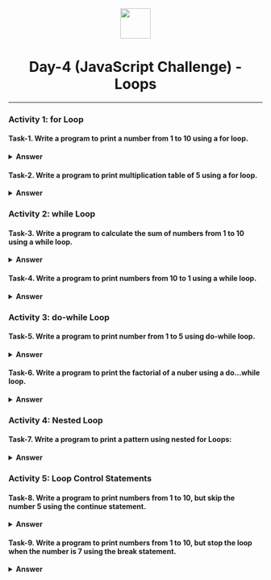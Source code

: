 <div align="center">
  <img height="60" src="https://img.icons8.com/color/344/javascript.png">
  <h1>Day-4 (JavaScript Challenge) - Loops</h1>
</div>

---

### Activity 1: for Loop

#### Task-1. Write a program to print a number from 1 to 10 using a for loop.
<details><summary><b>Answer</b></summary>
<p>

```javascript
for(let i = 1; i <=10; i++){
    console.log(i);
}
```

</p>
</details>

#### Task-2. Write a program to print multiplication table of 5 using a for loop.
<details><summary><b>Answer</b></summary>
<p>

```javascript
for(let i = 1; i <=10; i++){
  let table = 5 * i;
  console.log(`5 * ${i} = ${table}`);
}
```

</p>
</details>

### Activity 2: while Loop

#### Task-3. Write a program to calculate the sum of numbers from 1 to 10 using a while loop.
<details><summary><b>Answer</b></summary>
<p>

```javascript
function calculateSum(n){
    let sum = 0;
    let i = 1;
    while(i <= n ){
     sum += i;
     i++;
    }
    console.log(sum)
}
calculateSum(10); //output: 55
```

</p>
</details>

#### Task-4. Write a program to print numbers from 10 to 1 using a while loop.
<details><summary><b>Answer</b></summary>
<p>

```javascript
function printNumInReverse(n){
    while(n >= 1 ){
     console.log(n)
     n--;
    }
}
printNumInReverse(10);
```

</p>
</details>

### Activity 3: do-while Loop

#### Task-5. Write a program to print number from 1 to 5 using do-while loop.
<details><summary><b>Answer</b></summary>
<p>

```javascript
function printNumber(n){
    let i = 1;
  do{
   console.log(i);
   i++;
  }while(i <= n)
}
printNumber(5);
```

</p>
</details>

#### Task-6. Write a program to print the factorial of a nuber using a do...while loop.
<details><summary><b>Answer</b></summary>
<p>

```javascript
function factorial(n) {
  let result = 1;
  let i = 1;
  
  do {
    result *= i;
    i++;
  } while (i <= n);
  
  return result;
}

const number = 5; // Change this value to calculate the factorial of a different number
console.log(`Factorial of ${number} is ${factorial(number)}`);

```

</p>
</details>

### Activity 4: Nested Loop

#### Task-7. Write a program to print a pattern using nested for Loops:
<details><summary><b>Answer</b></summary>
<p>

```javascript
const n = 5; // Number of rows

for (let i = 1; i <= n; i++) {
  let row = '';
  for (let j = 1; j <= i; j++) {
    row += '*';
  }
  console.log(row);
}

```

</p>
</details>

### Activity 5: Loop Control Statements

#### Task-8. Write a program to print numbers from 1 to 10, but skip the number 5 using the continue statement.
<details><summary><b>Answer</b></summary>
<p>

```javascript
let skipNo = 5;
for (let i = 1; i <= 10; i++) {
 if(i === skipNo)continue;
  console.log(i)
 }

```

</p>
</details>

#### Task-9. Write a program to print numbers from 1 to 10, but stop the loop when the number is 7 using the break statement.
<details><summary><b>Answer</b></summary>
<p>

```javascript
let stopAt = 7;
for (let i = 1; i <= 10; i++) {
    console.log(i);
    if(i === stopAt)break;
 }

```

</p>
</details>